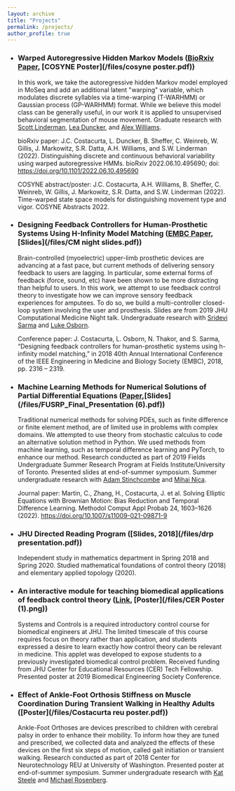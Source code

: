 ```yaml
---
layout: archive
title: "Projects"
permalink: /projects/
author_profile: true
---
```

* ### Warped Autoregressive Hidden Markov Models ([BioRxiv Paper](https://www.biorxiv.org/content/10.1101/2022.06.10.495690v2), [COSYNE Poster](/files/cosyne poster.pdf))

   In this work, we take the autoregressive hidden Markov model employed in MoSeq and add an additional latent "warping" variable, which modulates discrete syllables via a time-warping (T-WARHMM) or Gaussian process (GP-WARHMM) format. While we believe this model class can be generally useful, in our work it is applied to unsupervised behavioral segmentation of mouse movement. Graduate research with [Scott Linderman](https://statistics.stanford.edu/people/scott-linderman), [Lea Duncker](https://leaduncker.github.io/), and [Alex Williams](http://alexhwilliams.info/).
   
   bioRxiv paper: J.C. Costacurta, L. Duncker, B. Sheffer, C. Weinreb, W. Gillis, J. Markowitz, S.R. Datta, A.H. Williams, and S.W. Linderman (2022). Distinguishing discrete and continuous behavioral variability using warped autoregressive HMMs. bioRxiv 2022.06.10.495690; doi: https://doi.org/10.1101/2022.06.10.495690
   
   COSYNE abstract/poster: J.C. Costacurta, A.H. Williams, B. Sheffer, C. Weinreb, W. Gillis, J. Markowitz, S.R. Datta, and S.W. Linderman (2022). Time-warped state space models for distinguishing movement type and vigor. COSYNE Abstracts 2022.

* ### Designing Feedback Controllers for Human-Prosthetic Systems Using H-Infinity Model Matching ([EMBC Paper](/files/EMBC_paper.pdf), [Slides](/files/CM night slides.pdf))

   Brain-controlled (myoelectric) upper-limb prosthetic devices are advancing at a fast pace, but current methods of delivering sensory feedback to users are lagging. In particular, some external forms of feedback (force, sound, etc) have been shown to be more distracting than helpful to users. In this work, we attempt to use feedback control theory to investigate how we can improve sensory feedback experiences for amputees. To do so, we build a multi-controller closed-loop system involving the user and prosthesis. Slides are from 2019 JHU Computational Medicine Night talk. Undergraduate research with [Sridevi Sarma](https://engineering.jhu.edu/faculty/sridevi-sarma/) and [Luke Osborn](https://pages.jh.edu/losborn4/).
   
   Conference paper: J. Costacurta, L. Osborn, N. Thakor, and S. Sarma, “Designing feedback controllers for human-prosthetic systems using h-infinity model matching,” in 2018 40th Annual International Conference of the IEEE Engineering in Medicine and Biology Society (EMBC), 2018, pp. 2316 – 2319.
   
* ### Machine Learning Methods for Numerical Solutions of Partial Differential Equations ([Paper](https://link.springer.com/article/10.1007/s11009-021-09871-9),[Slides](/files/FUSRP_Final_Presentation (6).pdf))

  Traditional numerical methods for solving PDEs, such as finite difference or finite element method, are of limited use in problems with complex domains. We attempted to use theory from stochastic calculus to code an alternative solution method in Python. We used methods from machine learning, such as temporal difference learning and PyTorch, to enhance our method. Research conducted as part of 2019 Fields Undergraduate Summer Research Program at Fields Institute/University of Toronto. Presented slides at end-of-summer symposium. Summer undergraduate research with [Adam Stinchcombe](https://scholar.google.ca/citations?user=CRlA-sEAAAAJ&hl=en&oi=sra) and [Mihai Nica](https://nicam.uoguelph.ca/).
  
  Journal paper: Martin, C., Zhang, H., Costacurta, J. et al. Solving Elliptic Equations with Brownian Motion: Bias Reduction and Temporal Difference Learning. Methodol Comput Appl Probab 24, 1603–1626 (2022). https://doi.org/10.1007/s11009-021-09871-9
  
* ### JHU Directed Reading Program ([Slides, 2018](/files/drp presentation.pdf))

   Independent study in mathematics department in Spring 2018 and Spring 2020. Studied mathematical foundations of control theory (2018) and elementary applied topology (2020).

* ### An interactive module for teaching biomedical applications of feedback control theory ([Link](https://jcostacurta11.shinyapps.io/code/), [Poster](/files/CER Poster (1).png))

   Systems and Controls is a required introductory control course for biomedical engineers at JHU. The limited timescale of this course requires focus on theory rather than application, and students expressed a desire to learn exactly how control theory can be relevant in medicine. This applet was developed to expose students to a previously investigated biomedical control problem. Received funding from JHU Center for Educational Resources (CER) Tech Fellowship. Presented poster at 2019 Biomedical Engineering Society Conference.
   
* ### Effect of Ankle-Foot Orthosis Stiffness on Muscle Coordination During Transient Walking in Healthy Adults ([Poster](/files/Costacurta reu poster.pdf))

   Ankle-Foot Orthoses are devices prescribed to children with cerebral palsy in order to enhance their mobility. To inform how they are tuned and prescribed, we collected data and analyzed the effects of these devices on the first six steps of motion, called gait initiation or transient walking. Research conducted as part of 2018 Center for Neurotechnology REU at University of Washington. Presented poster at end-of-summer symposium. Summer undergraduate research with [Kat Steele](https://www.me.washington.edu/facultyfinder/kat-m-steele) and [Michael Rosenberg](https://neuromechanicslab.emory.edu/people/rosenberg-michael.html).
   
